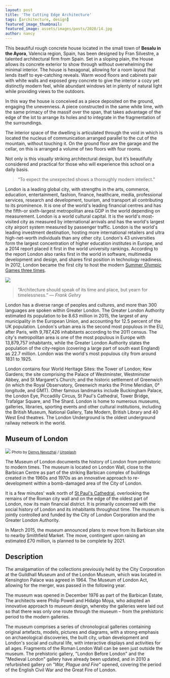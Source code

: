 ```yaml
---
layout: post
title: 'The Cutting Edge Architecture'
tags: [architecture, design]
featured_image_thumbnail: 
featured_image: assets/images/posts/2020/14.jpg
author: nancy
---
```


This beautiful rough concrete house located in the small town of **Besalu in the Ayora**, Valencia region, Spain, has been designed by Fran Silvestre, a talented architectural firm from Spain. Set in a sloping plain, the House allows its concrete exterior to show through without overwhelming the minimal interior. The house is hexagonal, allowing for a room layout that lends itself to eye-catching reveals. Warm wood floors and cabinets pair with white walls and exposed grey concrete to give the interior a cozy yet distinctly modern feel, while abundant windows let in plenty of natural light while providing views to the outdoors.

<!--more-->

In this way the house is conceived as a piece deposited on the ground, engaging the unevenness. A piece constructed in the same white lime, with the same primacy of the massif over the span, that takes advantage of the edge of the lot to arrange its holes and to integrate in the fragmentation of the surroundings.

The interior space of the dwelling is articulated through the void in which is located the nucleus of communication arranged parallel to the cut of the mountain, without touching it. On the ground floor are the garage and the cellar, on this is arranged a volume of two floors with four rooms.

Not only is this visually striking architectural design, but it’s beautifully considered and practical for those who will experience this school on a daily basis.

<blockquote>“To expect the unexpected shows a thoroughly modern intellect.” </blockquote>

London is a leading global city, with strengths in the arts, commerce, education, entertainment, fashion, finance, healthcare, media, professional services, research and development, tourism, and transport all contributing to its prominence. It is one of the world's leading financial centres and has the fifth-or sixth-largest metropolitan area GDP in the world depending on measurement. London is a world cultural capital. It is the world's most-visited city as measured by international arrivals and has the world's largest city airport system measured by passenger traffic. London is the world's leading investment destination, hosting more international retailers and ultra high-net-worth individuals than any other city. London's 43 universities form the largest concentration of higher education institutes in Europe, and a 2014 report placed it first in the world university rankings. According to the report London also ranks first in the world in software, multimedia development and design, and shares first position in technology readiness. In 2012, London became the first city to host the modern [Summer Olympic Games three times](https://en.wikipedia.org/wiki/Summer_Olympic_Games).

![](https://images.unsplash.com/photo-1509440400926-95da53da5dc0?ixlib=rb-0.3.5&q=80&fm=jpg&crop=entropy&cs=tinysrgb&w=1080&fit=max&s=7918f34cc00f122a16cb75b2378eefab#wide)

<blockquote class="alignleft">“Architecture should speak of its time and place, but yearn for timelessness.” <cite>― Frank Gehry</cite></blockquote>

London has a diverse range of peoples and cultures, and more than 300 languages are spoken within Greater London. The Greater London Authority estimated its population to be 8.63 million in 2015, the largest of any municipality in the European Union, and accounting for 12.5 percent of the UK population. London's urban area is the second most populous in the EU, after Paris, with 9,787,426 inhabitants according to the 2011 census. The city's metropolitan area is one of the most populous in Europe with 13,879,757 inhabitants, while the Greater London Authority states the population of the city-region (covering a large part of south east England) as 22.7 million. London was the world's most populous city from around 1831 to 1925.

London contains four World Heritage Sites: the Tower of London; Kew Gardens; the site comprising the Palace of Westminster, Westminster Abbey, and St Margaret's Church; and the historic settlement of Greenwich (in which the Royal Observatory, Greenwich marks the Prime Meridian, 0° longitude, and GMT). Other famous landmarks include Buckingham Palace, the London Eye, Piccadilly Circus, St Paul's Cathedral, Tower Bridge, Trafalgar Square, and The Shard. London is home to numerous museums, galleries, libraries, sporting events and other cultural institutions, including the British Museum, National Gallery, Tate Modern, British Library and 40 West End theatres. The London Underground is the oldest underground railway network in the world.

## Museum of London

![](https://images.unsplash.com/photo-1484626753559-5fa3ea273ae8?ixlib=rb-0.3.5&q=80&fm=jpg&crop=entropy&cs=tinysrgb&w=1080&fit=max&s=c21ca0246d75ba185a49d687683dc08c#wide)
<small>Photo by [Denys Nevozhai](https://unsplash.com/@dnevozhai?utm_source=ghost&utm_medium=referral&utm_campaign=api-credit) / [Unsplash](https://unsplash.com/?utm_source=ghost&utm_medium=referral&utm_campaign=api-credit)</small>

The Museum of London documents the history of London from prehistoric to modern times. The museum is located on London Wall, close to the Barbican Centre as part of the striking Barbican complex of buildings created in the 1960s and 1970s as an innovative approach to re-development within a bomb-damaged area of the City of London.

It is a few minutes' walk north of [St Paul's Cathedral](https://en.wikipedia.org/wiki/St_Paul%27s_Cathedral), overlooking the remains of the Roman city wall and on the edge of the oldest part of London, now its main financial district. It is primarily concerned with the social history of London and its inhabitants throughout time. The museum is jointly controlled and funded by the City of London Corporation and the Greater London Authority.

In March 2015, the museum announced plans to move from its Barbican site to nearby Smithfield Market. The move, contingent upon raising an estimated £70 million, is planned to be complete by 2021.

## Description

The amalgamation of the collections previously held by the City Corporation at the Guildhall Museum and of the London Museum, which was located in Kensington Palace was agreed in 1964. The Museum of London Act, allowing for the merger, was passed in the following year.

The museum was opened in December 1976 as part of the Barbican Estate, The architects were Philip Powell and Hidalgo Moya, who adopted an innovative approach to museum design, whereby the galleries were laid out so that there was only one route through the museum – from the prehistoric period to the modern galleries.

The museum comprises a series of chronological galleries containing original artefacts, models, pictures and diagrams, with a strong emphasis on archaeological discoveries, the built city, urban development and London's social and cultural life, with interactive displays and activities for all ages. Fragments of the Roman London Wall can be seen just outside the museum. The prehistoric gallery, "London Before London" and the "Medieval London" gallery have already been updated, and in 2010 a refurbished gallery on *"War, Plague and Fire"* opened, covering the period of the English Civil War and the Great Fire of London.
